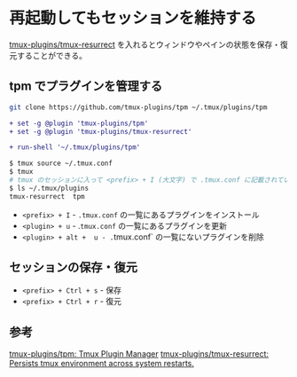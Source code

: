 # 再起動してもセッションを維持する

[tmux-plugins/tmux-resurrect](https://github.com/tmux-plugins/tmux-resurrect#configuration) を入れるとウィンドウやペインの状態を保存・復元することができる。

## tpm でプラグインを管理する

```bash
git clone https://github.com/tmux-plugins/tpm ~/.tmux/plugins/tpm
```

```diff
+ set -g @plugin 'tmux-plugins/tpm'
+ set -g @plugin 'tmux-plugins/tmux-resurrect'

+ run-shell '~/.tmux/plugins/tpm'
```

```bash
$ tmux source ~/.tmux.conf
$ tmux
# tmux のセッションに入って <prefix> + I (大文字) で .tmux.conf に記載されているプラグインをインストールする
$ ls ~/.tmux/plugins
tmux-resurrect  tpm
```

- `<prefix> + I` - `.tmux.conf` の一覧にあるプラグインをインストール
- `<plugin> + u` - .`tmux.conf` の一覧にあるプラグインを更新
- `<plugin> + alt +  u - .`tmux.conf` の一覧にないプラグインを削除

## セッションの保存・復元

- `<prefix> + Ctrl + s` - 保存
- `<prefix> + Ctrl + r` - 復元

## 参考

[tmux-plugins/tpm: Tmux Plugin Manager](https://github.com/tmux-plugins/tpm)
[tmux-plugins/tmux-resurrect: Persists tmux environment across system restarts.](https://github.com/tmux-plugins/tmux-resurrect#configuration)
